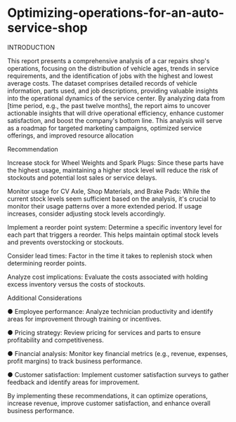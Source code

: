 # Optimizing-operations-for-an-auto-service-shop

INTRODUCTION

This report presents a comprehensive analysis of a car repairs shop's operations, focusing on the
distribution of vehicle ages, trends in service requirements, and the identification of jobs with the highest
and lowest average costs. The dataset comprises detailed records of vehicle information, parts used, and
job descriptions, providing valuable insights into the operational dynamics of the service center. By
analyzing data from [time period, e.g., the past twelve months], the report aims to uncover actionable
insights that will drive operational efficiency, enhance customer satisfaction, and boost the company's
bottom line. This analysis will serve as a roadmap for targeted marketing campaigns, optimized service
offerings, and improved resource allocation

Recommendation

Increase stock for Wheel Weights and Spark Plugs:
Since these parts have the highest usage, maintaining a higher stock level will reduce the risk of stockouts and potential lost sales or service delays.

Monitor usage for CV Axle, Shop Materials, and Brake Pads: 
While the current stock levels seem sufficient based on the analysis, it's crucial to monitor their usage patterns over a more extended period. If usage increases, consider adjusting stock levels accordingly.

Implement a reorder point system:
Determine a specific inventory level for each part that triggers a reorder. This helps maintain optimal stock levels and prevents overstocking or stockouts.

Consider lead times: 
Factor in the time it takes to replenish stock when determining reorder points.

Analyze cost implications: Evaluate the costs associated with holding excess inventory versus the costs of stockouts.

Additional Considerations

● Employee performance: Analyze technician productivity and identify areas for improvement through training or incentives.

● Pricing strategy: Review pricing for services and parts to ensure profitability and competitiveness.

● Financial analysis: Monitor key financial metrics (e.g., revenue, expenses, profit margins) to track business performance.

● Customer satisfaction: Implement customer satisfaction surveys to gather feedback and identify areas for improvement.

By implementing these recommendations, it can optimize operations, increase revenue, improve
customer satisfaction, and enhance overall business performance.

